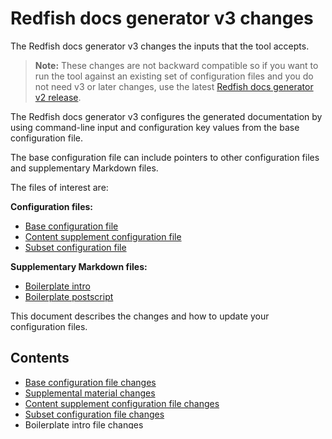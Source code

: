 # Redfish docs generator v3 changes

The Redfish docs generator v3 changes the inputs that the tool accepts.

> **Note:** These changes are not backward compatible so if you want to run the tool against an existing set of configuration files and you do not need v3 or later changes, use the latest [Redfish docs generator v2 release](https://github.com/DMTF/Redfish-Tools/releases/tag/doc_gen_v2.0.0 "https://github.com/DMTF/Redfish-Tools/releases/tag/doc_gen_v2.0.0").

The Redfish docs generator v3 configures the generated documentation by using command-line input and configuration key values from the base configuration file.

The base configuration file can include pointers to other configuration files and supplementary Markdown files.

The files of interest are:

**Configuration files:**

* [Base configuration file](#base-configuration-file-changes)
* [Content supplement configuration file](#content-supplement-configuration-file-changes)
* [Subset configuration file](#subset-configuration-file-changes)

**Supplementary Markdown files:**

* [Boilerplate intro](#boilerplate-intro-file-changes)
* [Boilerplate postscript](#boilerplate-postscript-file-changes)

This document describes the changes and how to update your configuration files.

## Contents

* [Base configuration file changes](#base-configuration-file-changes)
* [Supplemental material changes](#supplemental-material-changes)
* [Content supplement configuration file changes](#content-supplement-configuration-file-changes)
* [Subset configuration file changes](#subset-configuration-file-changes)
* [Boilerplate intro file changes](#boilerplate-intro-file-changes)
* [Boilerplate postscript file changes](#boilerplate-postscript-file-changes)

## Base configuration file changes

The <a href="README_config_files.md#base-configuration-file">base&nbsp;configuration file</a> is a JSON configuration file. It is the base configuration file, which includes all command-line options and provides links to the other configuration files and supplementary Markdown files:

<ul>
  <li>Boilerplate intro file</li>
  <li>Boilerplate postscript file</li>
  <li>Content supplement configuration file</li>
  <li>(Profile and subset modes only) Subset configuration file</li>
</ul>

These fields have been moved from the base `config.json` into the content supplement file:

* `property_description_overrides`
* `property_fulldescription_overrides`
* `units_translation`

These *property index* mode fields that are specified in `config.json` have been renamed:

| Old name               | New name                | Notes                                         |
| :--------------------- | :---------------------- | :-------------------------------------------- |
| `ExcludedProperties`   | `excluded_properties`   | As in other modes.                            |
| `DescriptionOverrides` | `description_overrides` | Distinct from the `property_description_overrides` in the content supplement for other modes, and is provided in the base configuration file rather than the content supplement. |

For an example of the base configuration file, see <a href="sample_inputs/standard_html/config.json"><code>config.json</code></a>.

## Supplemental material changes

Features that previously were specified within the *Supplemental Material* Markdown document are available elsewhere:

| Feature              | Description                                                       |
| :------------------- | :---------------------------------------------------------------- |
| Introduction | Replace with separate boilerplate intro file, file location specified in `config.json` as `boilerplate_intro`. Format is unchanged. |
| Postscript | Replace with separate boilerplate intro file, file location specified in `config.json` as `boilerplate_postscript`. Format is unchanged. |
| Keyword configuration | Specify individual fields in `config.json`: `omit_version_in_headers`, `add_toc`, `actions_in_property_table`, and `suppress_version_history`. |
| Description overrides | `property_description_overrides` in content supplement (in JSON syntax). |
| FullDescription Overrides | `property_fulldescription_overrides` in content supplement (in JSON syntax)
| Schema supplement | `schema_supplement` in content supplement (in JSON syntax). No longer supports JSON payloads (use a `payload_dir` instead). |
| Schema documentation | `schema_link_replacements` in content supplement (in JSON syntax). |

The `config.json` is your base configuration file, specified with the `--config` command-line argument.

The following features have had analogs in the base `config.json` for some time, and now can only be specified in that file:

| Feature                    | Configuration key              |
| :------------------------- | :----------------------------- |
| Excluded properties        | `excluded_properties`          |
| Excluded annotations       | `excluded_annotations`         |
| Excluded schemas           | `excluded_schemas`             |
| Excluded patternProperties | `excluded_pattern_properties`  |
| Schema URI mapping         | `uri_mapping`                  |
| Profile URI mapping        | `profile_uri_to_local`         |
| Registry URI mapping       | `registry_uri_to_local`        |

The `units_translation` field replaces the **Units Translation** table, which has been moved from `config.json` to the content supplement JSON file.

| Feature                    | Configuration key              |
| :------------------------- | :----------------------------- |
| Units translation | `units_translation` in content supplement |

## Content supplement configuration file changes

The <a href="README_config_files.md#content-supplement-configuration-file">Content supplement configuration file</a> is a JSON file that defines text replacements and additions. Includes text overrides for property descriptions, units translation (replacements for unit abbreviations), schema-specific intros, postscripts, and property description substitutions.

The content supplement contains text replacements and insertions:

| Field                      | Description                     |
| :------------------------- | :------------------------------ |
| `units_translation` | Replacements for the units abbreviations used in the schema files. |
| `schema_supplement` | Schema-specific intros, postscripts, and property description overrides. | 
| `schema_link_replacements` | Mapping of URIs found in schemas to URIs to substitute. Used to replace links to external refs in documentation. | 
| `property_description_overrides` | Replacements for individual property descriptions, by property name. | 
| `property_fulldescription_overrides` | Replacements for individual property descriptions, by property name. These overrides also eliminate any auto-generated explanations, like references to the definition of a property in another schema. |

For an example of the content supplement configuration file, see <a href="sample_inputs/standard_html/content_supplement.json"><code>content_supplement.json</code></a>.

## Subset configuration file changes

The subset configuration file is a JSON file that defines the subset profile. 
      
This file is unchanged for v3. _Link to spec for this?_

For an example subset configuration file, see <a href="sample_inputs/subset/config.json"><code>config.json</code></a>.

## Boilerplate intro file changes

The boilerplate intro file is a Markdown or HTML that contains the content to place in the output before the generated documentation. Can include an <code>[add_toc]</code> directive that specifies location for the table of contents.

For an example boilerplate intro file, see <a href="sample_inputs/standard_html/intro.md"><code>intro.md</code></a>.

## Boilerplate postscript file changes

The boilerplate postscript file is a Markdown or HTML that contains the content to place in the output after the generated documentation. 

For an example boilerplate postscript file, see <a href="sample_inputs/standard_html/postscript.md"><code>postscript.md</code></a>.
